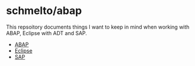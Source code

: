 # schmelto/abap

This repsoitory documents things I want to keep in mind when working with ABAP, Eclipse with ADT and SAP.

* [ABAP](/abap/abap.md)
* [Eclipse](/eclipse/eclipse.md)
* [SAP](/sap/sap.md)